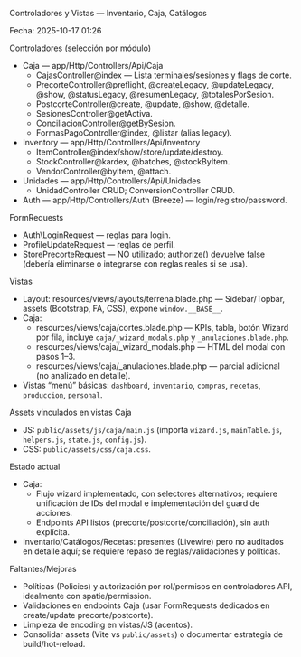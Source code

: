 Controladores y Vistas — Inventario, Caja, Catálogos

Fecha: 2025-10-17 01:26

Controladores (selección por módulo)
- Caja — app/Http/Controllers/Api/Caja
  - CajasController@index — Lista terminales/sesiones y flags de corte.
  - PrecorteController@preflight, @createLegacy, @updateLegacy, @show, @statusLegacy, @resumenLegacy, @totalesPorSesion.
  - PostcorteController@create, @update, @show, @detalle.
  - SesionesController@getActiva.
  - ConciliacionController@getBySesion.
  - FormasPagoController@index, @listar (alias legacy).
- Inventory — app/Http/Controllers/Api/Inventory
  - ItemController@index/show/store/update/destroy.
  - StockController@kardex, @batches, @stockByItem.
  - VendorController@byItem, @attach.
- Unidades — app/Http/Controllers/Api/Unidades
  - UnidadController CRUD; ConversionController CRUD.
- Auth — app/Http/Controllers/Auth (Breeze) — login/registro/password.

FormRequests
- Auth\LoginRequest — reglas para login.
- ProfileUpdateRequest — reglas de perfil.
- StorePrecorteRequest — NO utilizado; authorize() devuelve false (debería eliminarse o integrarse con reglas reales si se usa).

Vistas
- Layout: resources/views/layouts/terrena.blade.php — Sidebar/Topbar, assets (Bootstrap, FA, CSS), expone `window.__BASE__`.
- Caja:
  - resources/views/caja/cortes.blade.php — KPIs, tabla, botón Wizard por fila, incluye `caja/_wizard_modals.php` y `_anulaciones.blade.php`.
  - resources/views/caja/_wizard_modals.php — HTML del modal con pasos 1–3.
  - resources/views/caja/_anulaciones.blade.php — parcial adicional (no analizado en detalle).
- Vistas “menú” básicas: `dashboard`, `inventario`, `compras`, `recetas`, `produccion`, `personal`.

Assets vinculados en vistas Caja
- JS: `public/assets/js/caja/main.js` (importa `wizard.js`, `mainTable.js`, `helpers.js`, `state.js`, `config.js`).
- CSS: `public/assets/css/caja.css`.

Estado actual
- Caja:
  - Flujo wizard implementado, con selectores alternativos; requiere unificación de IDs del modal e implementación del guard de acciones.
  - Endpoints API listos (precorte/postcorte/conciliación), sin auth explícita.
- Inventario/Catálogos/Recetas: presentes (Livewire) pero no auditados en detalle aquí; se requiere repaso de reglas/validaciones y políticas.

Faltantes/Mejoras
- Políticas (Policies) y autorización por rol/permisos en controladores API, idealmente con spatie/permission.
- Validaciones en endpoints Caja (usar FormRequests dedicados en create/update precorte/postcorte).
- Limpieza de encoding en vistas/JS (acentos).
- Consolidar assets (Vite vs `public/assets`) o documentar estrategia de build/hot-reload.


